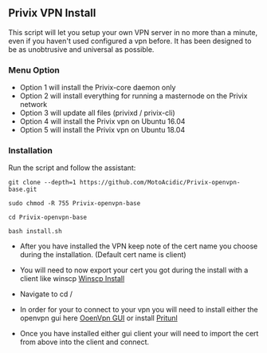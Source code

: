 ## Privix VPN Install
This script will let you setup your own VPN server in no more than a minute, even if you haven't used configured a vpn before. It has been designed to be as unobtrusive and universal as possible.

### Menu Option
* Option 1 will install the Privix-core daemon only
* Option 2 will install everything for running a masternode on the Privix network
* Option 3 will update all files (privixd / privix-cli)
* Option 4 will install the Privix vpn on Ubuntu 16.04
* Option 5 will install the Privix vpn on Ubuntu 18.04

### Installation
Run the script and follow the assistant:

```
git clone --depth=1 https://github.com/MotoAcidic/Privix-openvpn-base.git
```

```
sudo chmod -R 755 Privix-openvpn-base
```

```
cd Privix-openvpn-base
```

```
bash install.sh
```

* After you have installed the VPN keep note of the cert name you choose during the installation. (Default cert name is client)

* You will need to now export your cert you got during the install with a client like winscp [Winscp Install](https://winscp.net/eng/index.php)

* Navigate to cd /

* In order for your to connect to your vpn you will need to install either the openvpn gui here [OoenVpn GUI](https://openvpn.net/community-downloads/)
or install [Pritunl](https://client.pritunl.com/)

* Once you have installed either gui client your will need to import the cert from above into the client and connect.

